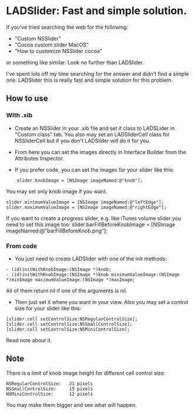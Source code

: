 # LADSlider: Fast and simple solution.

If you've tried searching the web for the following:
- "Custom NSSlider"
- "Cocoa custom slider MacOS"
- "How to customize NSSlider cocoa"

or something like similar. Look no further than LADSlider.

I've spent lots off my time searching for the answer and didn't find a simple one.
LADSlider this is really fast and simple solution for this problem.

## How to use
### With .xib
- Create an NSSlider in your .xib file and set it class to LADSLider
in "Custom class" tab. You also may set an LADSliderCell class for NSSliderCell
but if you don't LADSlider will do it for you.

- From here you can set the images directly in Interface Builder from the Attributes Inspector.

- If you prefer code, you can set the images for your slider like this:
```objc
	slider.knobImage = [NSImage imageNamed:@"knob"];
```
You may set only knob image if you want.
```objc
slider.minimumValueImage = [NSImage imageNamed:@"leftEdge"];
slider.maximumValueImage = [NSImage imageNamed:@"rightEdge"];
```
If you want to create a progress slider, e.g. like iTunes volume slider you need to set this image too:
	slider.barFillBeforeKnobImage = [NSImage imageNamed:@"barFillBeforeKnob.png"];

### From code
- You just need to create LADSlider with one of the init methods:
```objc
- (id)initWithKnobImage:(NSImage *)knob;
- (id)initWithKnobImage:(NSImage *)knob minimumValueImage:(NSImage *)minImage maximumValueImage:(NSImage *)maxImage;
```
All of them return nil if one of the arguments is nil.

- Then just set it where you want in your view. Also you may set a control size for your slider like this:
```objc
[slider.cell setControlSize:NSRegularControlSize];
[slider.cell setControlSize:NSSmallControlSize];
[slider.cell setControlSize:NSMiniControlSize];
```
Read note about it.

## Note
There is a limit of knob image height for different cell control size:
```objc
NSRegularControlSize:   21 pixels
NSSmallControlSize:     15 pixels
NSMiniControlSize:		12 pixels
```
You may make them bigger and see what will happen.
